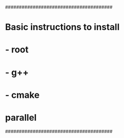 #######################################
# Basic instructions to install
# - root
# - g++
# - cmake
# parallel
#######################################